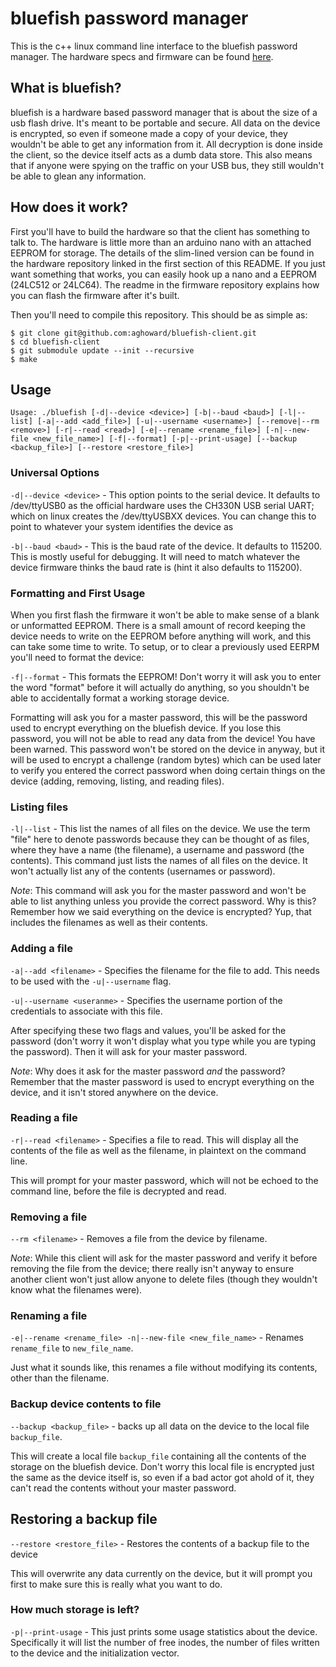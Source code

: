 # bluefish password manager

This is the c++ linux command line interface to the bluefish password manager.
The hardware specs and firmware can be found
[here](https://github.com/aghoward/bluefish-firmware).


## What is bluefish?

bluefish is a hardware based password manager that is about the size of a usb
flash drive. It's meant to be portable and secure. All data on the device is
encrypted, so even if someone made a copy of your device, they wouldn't be able
to get any information from it. All decryption is done inside the client, so the
device itself acts as a dumb data store. This also means that if anyone were
spying on the traffic on your USB bus, they still wouldn't be able to glean any
information.


## How does it work?

First you'll have to build the hardware so that the client has something to talk
to. The hardware is little more than an arduino nano with an attached EEPROM for
storage. The details of the slim-lined version can be found in the hardware
repository linked in the first section of this README. If you just want
something that works, you can easily hook up a nano and a EEPROM (24LC512 or
24LC64). The readme in the firmware repository explains how you can flash the
firmware after it's built.

Then you'll need to compile this repository. This should be as simple as:

```
$ git clone git@github.com:aghoward/bluefish-client.git
$ cd bluefish-client
$ git submodule update --init --recursive
$ make
```


## Usage

```
Usage: ./bluefish [-d|--device <device>] [-b|--baud <baud>] [-l|--list] [-a|--add <add_file>] [-u|--username <username>] [--remove|--rm <remove>] [-r|--read <read>] [-e|--rename <rename_file>] [-n|--new-file <new_file_name>] [-f|--format] [-p|--print-usage] [--backup <backup_file>] [--restore <restore_file>]
```


### Universal Options

`-d|--device <device>` - This option points to the serial device. It defaults to
/dev/ttyUSB0 as the official hardware uses the CH330N USB serial UART; which on
linux creates the /dev/ttyUSBXX devices. You can change this to point to
whatever your system identifies the device as

`-b|--baud <baud>` - This is the baud rate of the device. It defaults to 115200.
This is mostly useful for debugging. It will need to match whatever the device
firmware thinks the baud rate is (hint it also defaults to 115200).


### Formatting and First Usage

When you first flash the firmware it won't be able to make sense of a blank or
unformatted EEPROM. There is a small amount of record keeping the device needs
to write on the EEPROM before anything will work, and this can take some time to
write. To setup, or to clear a previously used EERPM you'll need to format the
device:

`-f|--format` - This formats the EEPROM! Don't worry it will ask you to enter
the word "format" before it will actually do anything, so you shouldn't be able
to accidentally format a working storage device.

Formatting will ask you for a master password, this will be the password used to
encrypt everything on the bluefish device. If you lose this password, you will
not be able to read any data from the device! You have been warned. This
password won't be stored on the device in anyway, but it will be used to encrypt
a challenge (random bytes) which can be used later to verify you entered the
correct password when doing certain things on the device (adding, removing,
listing, and reading files).


### Listing files

`-l|--list` - This list the names of all files on the device. We use the term
"file" here to denote passwords because they can be thought of as files, where
they have a name (the filename), a username and password (the contents). This
command just lists the names of all files on the device. It won't actually list
any of the contents (usernames or password).

*Note*: This command will ask you for the master password and won't be able to
list anything unless you provide the correct password. Why is this? Remember how
we said everything on the device is encrypted? Yup, that includes the filenames
as well as their contents.


### Adding a file

`-a|--add <filename>` - Specifies the filename for the file to add. This needs
to be used with the `-u|--username` flag.

`-u|--username <useranme>` - Specifies the username portion of the credentials
to associate with this file.

After specifying these two flags and values, you'll be asked for the password
(don't worry it won't display what you type while you are typing the password).
Then it will ask for your master password.

*Note*: Why does it ask for the master password _and_ the password? Remember
that the master password is used to encrypt everything on the device, and it
isn't stored anywhere on the device.


### Reading a file

`-r|--read <filename>` - Specifies a file to read. This will display all the
contents of the file as well as the filename, in plaintext on the command line.

This will prompt for your master password, which will not be echoed to the
command line, before the file is decrypted and read.


### Removing a file


`--rm <filename>` - Removes a file from the device by filename.

*Note*: While this client will ask for the master password and verify it before
removing the file from the device; there really isn't anyway to ensure another
client won't just allow anyone to delete files (though they wouldn't know what
the filenames were).


### Renaming a file

`-e|--rename <rename_file> -n|--new-file <new_file_name>` - Renames `rename_file`
to `new_file_name`.

Just what it sounds like, this renames a file without modifying its contents,
other than the filename.


### Backup device contents to file

`--backup <backup_file>` - backs up all data on the device to the local file
`backup_file`.

This will create a local file `backup_file` containing all the contents of the
storage on the bluefish device. Don't worry this local file is encrypted just
the same as the device itself is, so even if a bad actor got ahold of it, they
can't read the contents without your master password.


## Restoring a backup file

`--restore <restore_file>` - Restores the contents of a backup file to the device

This will overwrite any data currently on the device, but it will prompt you
first to make sure this is really what you want to do.


### How much storage is left?

`-p|--print-usage` - This just prints some usage statistics about the device.
Specifically it will list the number of free inodes, the number of files written
to the device and the initialization vector.
